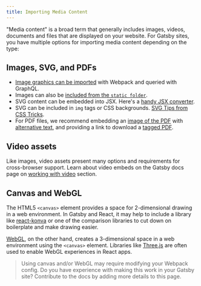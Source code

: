 ```yaml
---
title: Importing Media Content
---
```


"Media content" is a broad term that generally includes images, videos, documents and files that are displayed on your website. For Gatsby sites, you have multiple options for importing media content depending on the type:

## Images, SVG, and PDFs

- [Image graphics can be imported](/docs/importing-assets-into-files) with Webpack and queried with GraphQL.
- Images can also be [included from the `static folder`](/docs/static-folder).
- SVG content can be embedded into JSX. Here's a [handy JSX converter](https://transform.tools/svg-to-jsx).
- SVG can be included in `img` tags or CSS backgrounds. [SVG Tips from CSS Tricks](https://css-tricks.com/using-svg).
- For PDF files, we recommend embedding an [image of the PDF](https://helpx.adobe.com/acrobat/using/exporting-pdfs-file-formats.html) with [alternative text](https://a11y-101.com/development/infographics), and providing a link to download a [tagged PDF](https://helpx.adobe.com/acrobat/using/creating-accessible-pdfs.html).

## Video assets

Like images, video assets present many options and requirements for cross-browser support. Learn about video embeds on the Gatsby docs page on [working with video](/docs/working-with-video) section.

## Canvas and WebGL

The HTML5 `<canvas>` element provides a space for 2-dimensional drawing in a web environment. In Gatsby and React, it may help to include a library like [react-konva](https://github.com/konvajs/react-konva) or one of the comparison libraries to cut down on boilerplate and make drawing easier.

[WebGL](https://developer.mozilla.org/en-US/docs/Web/API/WebGL_API/Tutorial/Getting_started_with_WebGL), on the other hand, creates a 3-dimensional space in a web environment using the `<canvas>` element. Libraries like [Three.js](https://threejs.org) are often used to enable WebGL experiences in React apps.

> Using canvas and/or WebGL may require modifying your Webpack config. Do you have experience with making this work in your Gatsby site? Contribute to the docs by adding more details to this page.
